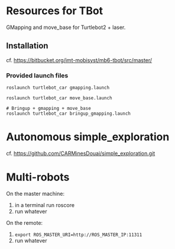# Resources for TBot 

GMapping and move_base for Turtlebot2 + laser.

## Installation

cf. https://bitbucket.org/imt-mobisyst/mb6-tbot/src/master/

### Provided launch files 

```
roslaunch turtlebot_car gmapping.launch 

roslaunch turtlebot_car move_base.launch

# Bringup + gmapping + move_base
roslaunch turtlebot_car bringup_gmapping.launch 
```

# Autonomous simple_exploration 
	
cf. https://github.com/CARMinesDouai/simple_exploration.git

# Multi-robots

On the master machine: 

1. in a terminal run roscore
2. run whatever

On the remote:

1. `export ROS_MASTER_URI=http://ROS_MASTER_IP:11311`
2. run whatever

